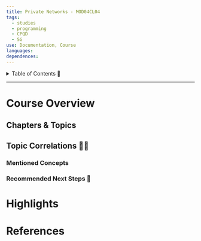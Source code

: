 ```yaml
---
title: Private Networks - MOD04CL04
tags:
  - studies
  - programming
  - CPQD
  - 5G
use: Documentation, Course
languages: 
dependences:
---
```


<details> <summary>Table of Contents 🔖</summary>

- [Course Overview](#course-overview)
  - [Chapters \& Topics](#chapters--topics)
  - [Topic Correlations 📡🔗](#topic-correlations-)
    - [Mentioned Concepts](#mentioned-concepts)
    - [Recommended Next Steps 🚀](#recommended-next-steps-)
- [Highlights](#highlights)
- [References](#references)

</details>

---

# Course Overview
## Chapters & Topics
## Topic Correlations 📡🔗
### Mentioned Concepts
### Recommended Next Steps 🚀
# Highlights
# References
